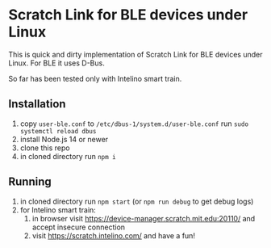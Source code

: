 # Scratch Link for BLE devices under Linux

This is quick and dirty implementation of Scratch Link for BLE devices under Linux. For BLE it uses D-Bus.

So far has been tested only with Intelino smart train.

## Installation

1. copy `user-ble.conf` to `/etc/dbus-1/system.d/user-ble.conf` run `sudo systemctl reload dbus`
1. install Node.js 14 or newer
1. clone this repo
1. in cloned directory run `npm i`

## Running

1. in cloned directory run `npm start` (or `npm run debug` to get debug logs)
1. for Intelino smart train:
   1. in browser visit https://device-manager.scratch.mit.edu:20110/ and accept insecure connection
   1. visit https://scratch.intelino.com/ and have a fun!
